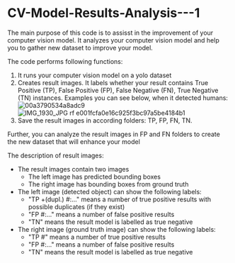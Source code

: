 # CV-Model-Results-Analysis---1
The main purpose of this code is to assisst in the improvement of your computer vision model. It analyzes your computer vision model and help you to gather new dataset to improve your model.

The code performs following functions:
1) It runs your computer vision model on a yolo dataset
2) Creates result images. It labels whether your result contains True Positive (TP), False Positive (FP), False Negative (FN), True Negative (TN) instances. Examples you can see below, when it detected humans:
![00a3790534a8adc9](https://github.com/SmilerKZ/CV-Model-Results-Analysis---1/assets/35876670/32b3f844-5c50-4e2a-a363-eba30aeb95a2)
![IMG_1930_JPG rf e001fcfa0e16c925f3bc97a5be4184b1](https://github.com/SmilerKZ/CV-Model-Results-Analysis---1/assets/35876670/01c0246b-4ed9-4de4-8c06-119203f823f3)
4) Save the result images in according folders: TP, FP, FN, TN.

Further, you can analyze the result images in FP and FN folders to create the new dataset that will enhance your model

The description of result images:
- The result images contain two images
    - The left image has predicted bounding boxes
    - The right image has bounding boxes from ground truth
- The left image (detected object) can show the following labels:
    - "TP +(dupl.) #:..." means a number of true positive results with possible duplicates (if they exist)
    - "FP #:..." means a number of false positive results
    - "TN" means the result model is labelled as true negative
- The right image (ground truth image) can show the following labels:
    - "TP #" means a number of true positive results
    - "FP #:..." means a number of false positive results
    - "TN" means the result model is labelled as true negative
